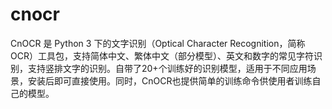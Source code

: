 # cnocr
CnOCR 是 Python 3 下的文字识别（Optical Character Recognition，简称OCR）工具包，支持简体中文、繁体中文（部分模型）、英文和数字的常见字符识别，支持竖排文字的识别。自带了20+个训练好的识别模型，适用于不同应用场景，安装后即可直接使用。同时，CnOCR也提供简单的训练命令供使用者训练自己的模型。

